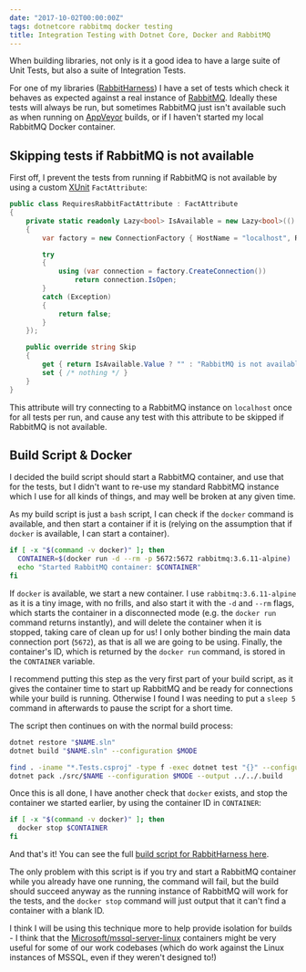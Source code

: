```yaml
---
date: "2017-10-02T00:00:00Z"
tags: dotnetcore rabbitmq docker testing
title: Integration Testing with Dotnet Core, Docker and RabbitMQ
---
```


When building libraries, not only is it a good idea to have a large suite of Unit Tests, but also a suite of Integration Tests.

For one of my libraries ([RabbitHarness](https://github.com/pondidum/rabbitharness)) I have a set of tests which check it behaves as expected against a real instance of [RabbitMQ](http://www.rabbitmq.com/).  Ideally these tests will always be run, but sometimes RabbitMQ just isn't available such as when running on [AppVeyor](https://ci.appveyor.com/project/Pondidum/rabbitharness) builds, or if I haven't started my local RabbitMQ Docker container.

## Skipping tests if RabbitMQ is not available

First off, I prevent the tests from running if RabbitMQ is not available by using a custom [XUnit](https://xunit.github.io/) `FactAttribute`:

```csharp
public class RequiresRabbitFactAttribute : FactAttribute
{
	private static readonly Lazy<bool> IsAvailable = new Lazy<bool>(() =>
	{
		var factory = new ConnectionFactory { HostName = "localhost", RequestedConnectionTimeout = 1000 };

		try
		{
			using (var connection = factory.CreateConnection())
				return connection.IsOpen;
		}
		catch (Exception)
		{
			return false;
		}
	});

	public override string Skip
	{
		get { return IsAvailable.Value ? "" : "RabbitMQ is not available";  }
		set { /* nothing */ }
	}
}
```

This attribute will try connecting to a RabbitMQ instance on `localhost` once for all tests per run, and cause any test with this attribute to be skipped if RabbitMQ is not available.

## Build Script & Docker

I decided the build script should start a RabbitMQ container, and use that for the tests, but I didn't want to re-use my standard RabbitMQ instance which I use for all kinds of things, and may well be broken at any given time.

As my build script is just a `bash` script, I can check if the `docker` command is available, and then start a container if it is (relying on the assumption that if `docker` is available, I can start a container).

```bash
if [ -x "$(command -v docker)" ]; then
  CONTAINER=$(docker run -d --rm -p 5672:5672 rabbitmq:3.6.11-alpine)
  echo "Started RabbitMQ container: $CONTAINER"
fi
```

If `docker` is available, we start a new container.  I use `rabbitmq:3.6.11-alpine` as it is a tiny image, with no frills, and also start it with the `-d` and `--rm` flags, which starts the container in a disconnected mode (e.g. the `docker run` command returns instantly), and will delete the container when it is stopped, taking care of clean up for us! I only bother binding the main data connection port (`5672`), as that is all we are going to be using. Finally, the container's ID, which is returned by the `docker run` command, is stored in the `CONTAINER` variable.

I recommend putting this step as the very first part of your build script, as it gives the container time to start up RabbitMQ and be ready for connections while your build is running.  Otherwise I found I was needing to put a `sleep 5` command in afterwards to pause the script for a short time.

The script then continues on with the normal build process:

```bash
dotnet restore "$NAME.sln"
dotnet build "$NAME.sln" --configuration $MODE

find . -iname "*.Tests.csproj" -type f -exec dotnet test "{}" --configuration $MODE \;
dotnet pack ./src/$NAME --configuration $MODE --output ../../.build
```

Once this is all done, I have another check that `docker` exists, and stop the container we started earlier, by using the container ID in `CONTAINER`:

```bash
if [ -x "$(command -v docker)" ]; then
  docker stop $CONTAINER
fi
```

And that's it!  You can see the full [build script for RabbitHarness here](https://github.com/Pondidum/RabbitHarness/blob/master/build.sh).

The only problem with this script is if you try and start a RabbitMQ container while you already have one running, the command will fail, but the build should succeed anyway as the running instance of RabbitMQ will work for the tests, and the `docker stop` command will just output that it can't find a container with a blank ID.

I think I will be using this technique more to help provide isolation for builds - I think that the [Microsoft/mssql-server-linux](https://hub.docker.com/r/microsoft/mssql-server-linux/) containers might be very useful for some of our work codebases (which do work against the Linux instances of MSSQL, even if they weren't designed to!)
